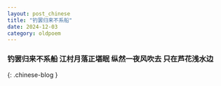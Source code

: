 ```yaml
---
layout: post_chinese
title: "钓罢归来不系船"
date: 2024-12-03
category: oldpoem
---
```


### 钓罢归来不系船 江村月落正堪眠 纵然一夜风吹去 只在芦花浅水边
{: .chinese-blog }
